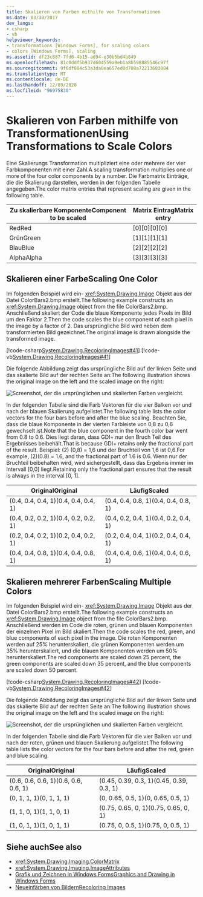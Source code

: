 ```yaml
---
title: Skalieren von Farben mithilfe von Transformationen
ms.date: 03/30/2017
dev_langs:
- csharp
- vb
helpviewer_keywords:
- transformations [Windows Forms], for scaling colors
- colors [Windows Forms], scaling
ms.assetid: df23c887-7fd6-4b15-ad94-e30b5bd4b849
ms.openlocfilehash: 81c0ddf5b937d604559a9eb1a8b598885546c97f
ms.sourcegitcommit: 9f6df084c53a3da0ea657ed0d708a72213683084
ms.translationtype: MT
ms.contentlocale: de-DE
ms.lasthandoff: 12/09/2020
ms.locfileid: "96975830"
---
```

# <a name="using-transformations-to-scale-colors"></a><span data-ttu-id="3457c-102">Skalieren von Farben mithilfe von Transformationen</span><span class="sxs-lookup"><span data-stu-id="3457c-102">Using Transformations to Scale Colors</span></span>
<span data-ttu-id="3457c-103">Eine Skalierungs Transformation multipliziert eine oder mehrere der vier Farbkomponenten mit einer Zahl.</span><span class="sxs-lookup"><span data-stu-id="3457c-103">A scaling transformation multiplies one or more of the four color components by a number.</span></span> <span data-ttu-id="3457c-104">Die Farbmatrix Einträge, die die Skalierung darstellen, werden in der folgenden Tabelle angegeben.</span><span class="sxs-lookup"><span data-stu-id="3457c-104">The color matrix entries that represent scaling are given in the following table.</span></span>  
  
|<span data-ttu-id="3457c-105">Zu skalierbare Komponente</span><span class="sxs-lookup"><span data-stu-id="3457c-105">Component to be scaled</span></span>|<span data-ttu-id="3457c-106">Matrix Eintrag</span><span class="sxs-lookup"><span data-stu-id="3457c-106">Matrix entry</span></span>|  
|----------------------------|------------------|  
|<span data-ttu-id="3457c-107">Red</span><span class="sxs-lookup"><span data-stu-id="3457c-107">Red</span></span>|<span data-ttu-id="3457c-108">[0][0]</span><span class="sxs-lookup"><span data-stu-id="3457c-108">[0][0]</span></span>|  
|<span data-ttu-id="3457c-109">Grün</span><span class="sxs-lookup"><span data-stu-id="3457c-109">Green</span></span>|<span data-ttu-id="3457c-110">[1][1]</span><span class="sxs-lookup"><span data-stu-id="3457c-110">[1][1]</span></span>|  
|<span data-ttu-id="3457c-111">Blau</span><span class="sxs-lookup"><span data-stu-id="3457c-111">Blue</span></span>|<span data-ttu-id="3457c-112">[2][2]</span><span class="sxs-lookup"><span data-stu-id="3457c-112">[2][2]</span></span>|  
|<span data-ttu-id="3457c-113">Alpha</span><span class="sxs-lookup"><span data-stu-id="3457c-113">Alpha</span></span>|<span data-ttu-id="3457c-114">[3][3]</span><span class="sxs-lookup"><span data-stu-id="3457c-114">[3][3]</span></span>|  
  
## <a name="scaling-one-color"></a><span data-ttu-id="3457c-115">Skalieren einer Farbe</span><span class="sxs-lookup"><span data-stu-id="3457c-115">Scaling One Color</span></span>  
 <span data-ttu-id="3457c-116">Im folgenden Beispiel wird ein- <xref:System.Drawing.Image> Objekt aus der Datei ColorBars2.bmp erstellt.</span><span class="sxs-lookup"><span data-stu-id="3457c-116">The following example constructs an <xref:System.Drawing.Image> object from the file ColorBars2.bmp.</span></span> <span data-ttu-id="3457c-117">Anschließend skaliert der Code die blaue Komponente jedes Pixels im Bild um den Faktor 2.</span><span class="sxs-lookup"><span data-stu-id="3457c-117">Then the code scales the blue component of each pixel in the image by a factor of 2.</span></span> <span data-ttu-id="3457c-118">Das ursprüngliche Bild wird neben dem transformierten Bild gezeichnet.</span><span class="sxs-lookup"><span data-stu-id="3457c-118">The original image is drawn alongside the transformed image.</span></span>  
  
 [!code-csharp[System.Drawing.RecoloringImages#41](~/samples/snippets/csharp/VS_Snippets_Winforms/System.Drawing.RecoloringImages/CS/Class1.cs#41)]
 [!code-vb[System.Drawing.RecoloringImages#41](~/samples/snippets/visualbasic/VS_Snippets_Winforms/System.Drawing.RecoloringImages/VB/Class1.vb#41)]  
  
 <span data-ttu-id="3457c-119">Die folgende Abbildung zeigt das ursprüngliche Bild auf der linken Seite und das skalierte Bild auf der rechten Seite an:</span><span class="sxs-lookup"><span data-stu-id="3457c-119">The following illustration shows the original image on the left and the scaled image on the right:</span></span>  
  
 ![Screenshot, der die ursprünglichen und skalierten Farben vergleicht.](./media/using-transformations-to-scale-colors/four-bar-scale-one-color.png)  
  
 <span data-ttu-id="3457c-121">In der folgenden Tabelle sind die Farb Vektoren für die vier Balken vor und nach der blauen Skalierung aufgelistet.</span><span class="sxs-lookup"><span data-stu-id="3457c-121">The following table lists the color vectors for the four bars before and after the blue scaling.</span></span> <span data-ttu-id="3457c-122">Beachten Sie, dass die blaue Komponente in der vierten Farbleiste von 0,8 zu 0,6 gewechselt ist.</span><span class="sxs-lookup"><span data-stu-id="3457c-122">Note that the blue component in the fourth color bar went from 0.8 to 0.6.</span></span> <span data-ttu-id="3457c-123">Dies liegt daran, dass GDI+ nur den Bruch Teil des Ergebnisses beibehält.</span><span class="sxs-lookup"><span data-stu-id="3457c-123">That is because GDI+ retains only the fractional part of the result.</span></span> <span data-ttu-id="3457c-124">Beispiel: (2) (0,8) = 1,6 und der Bruchteil von 1,6 ist 0,6.</span><span class="sxs-lookup"><span data-stu-id="3457c-124">For example, (2)(0.8) = 1.6, and the fractional part of 1.6 is 0.6.</span></span> <span data-ttu-id="3457c-125">Wenn nur der Bruchteil beibehalten wird, wird sichergestellt, dass das Ergebnis immer im Intervall [0,0] liegt.</span><span class="sxs-lookup"><span data-stu-id="3457c-125">Retaining only the fractional part ensures that the result is always in the interval [0, 1].</span></span>  
  
|<span data-ttu-id="3457c-126">Original</span><span class="sxs-lookup"><span data-stu-id="3457c-126">Original</span></span>|<span data-ttu-id="3457c-127">Läufig</span><span class="sxs-lookup"><span data-stu-id="3457c-127">Scaled</span></span>|  
|--------------|------------|  
|<span data-ttu-id="3457c-128">(0.4, 0.4, 0.4, 1)</span><span class="sxs-lookup"><span data-stu-id="3457c-128">(0.4, 0.4, 0.4, 1)</span></span>|<span data-ttu-id="3457c-129">(0.4, 0.4, 0.8, 1)</span><span class="sxs-lookup"><span data-stu-id="3457c-129">(0.4, 0.4, 0.8, 1)</span></span>|  
|<span data-ttu-id="3457c-130">(0.4, 0.2, 0.2, 1)</span><span class="sxs-lookup"><span data-stu-id="3457c-130">(0.4, 0.2, 0.2, 1)</span></span>|<span data-ttu-id="3457c-131">(0.4, 0.2, 0.4, 1)</span><span class="sxs-lookup"><span data-stu-id="3457c-131">(0.4, 0.2, 0.4, 1)</span></span>|  
|<span data-ttu-id="3457c-132">(0.2, 0.4, 0.2, 1)</span><span class="sxs-lookup"><span data-stu-id="3457c-132">(0.2, 0.4, 0.2, 1)</span></span>|<span data-ttu-id="3457c-133">(0.2, 0.4, 0.4, 1)</span><span class="sxs-lookup"><span data-stu-id="3457c-133">(0.2, 0.4, 0.4, 1)</span></span>|  
|<span data-ttu-id="3457c-134">(0.4, 0.4, 0.8, 1)</span><span class="sxs-lookup"><span data-stu-id="3457c-134">(0.4, 0.4, 0.8, 1)</span></span>|<span data-ttu-id="3457c-135">(0.4, 0.4, 0.6, 1)</span><span class="sxs-lookup"><span data-stu-id="3457c-135">(0.4, 0.4, 0.6, 1)</span></span>|  
  
## <a name="scaling-multiple-colors"></a><span data-ttu-id="3457c-136">Skalieren mehrerer Farben</span><span class="sxs-lookup"><span data-stu-id="3457c-136">Scaling Multiple Colors</span></span>  
 <span data-ttu-id="3457c-137">Im folgenden Beispiel wird ein- <xref:System.Drawing.Image> Objekt aus der Datei ColorBars2.bmp erstellt.</span><span class="sxs-lookup"><span data-stu-id="3457c-137">The following example constructs an <xref:System.Drawing.Image> object from the file ColorBars2.bmp.</span></span> <span data-ttu-id="3457c-138">Anschließend werden im Code die roten, grünen und blauen Komponenten der einzelnen Pixel im Bild skaliert.</span><span class="sxs-lookup"><span data-stu-id="3457c-138">Then the code scales the red, green, and blue components of each pixel in the image.</span></span> <span data-ttu-id="3457c-139">Die roten Komponenten werden auf 25% herunterskaliert, die grünen Komponenten werden um 35% herunterskaliert, und die blauen Komponenten werden um 50% herunterskaliert.</span><span class="sxs-lookup"><span data-stu-id="3457c-139">The red components are scaled down 25 percent, the green components are scaled down 35 percent, and the blue components are scaled down 50 percent.</span></span>  
  
 [!code-csharp[System.Drawing.RecoloringImages#42](~/samples/snippets/csharp/VS_Snippets_Winforms/System.Drawing.RecoloringImages/CS/Class1.cs#42)]
 [!code-vb[System.Drawing.RecoloringImages#42](~/samples/snippets/visualbasic/VS_Snippets_Winforms/System.Drawing.RecoloringImages/VB/Class1.vb#42)]  
  
 <span data-ttu-id="3457c-140">Die folgende Abbildung zeigt das ursprüngliche Bild auf der linken Seite und das skalierte Bild auf der rechten Seite an:</span><span class="sxs-lookup"><span data-stu-id="3457c-140">The following illustration shows the original image on the left and the scaled image on the right:</span></span>  
  
 ![Screenshot, der die ursprünglichen und skalierten Farben vergleicht.](./media/using-transformations-to-scale-colors/four-bar-scale-multiple-colors.png)  
  
 <span data-ttu-id="3457c-142">In der folgenden Tabelle sind die Farb Vektoren für die vier Balken vor und nach der roten, grünen und blauen Skalierung aufgelistet.</span><span class="sxs-lookup"><span data-stu-id="3457c-142">The following table lists the color vectors for the four bars before and after the red, green and blue scaling.</span></span>  
  
|<span data-ttu-id="3457c-143">Original</span><span class="sxs-lookup"><span data-stu-id="3457c-143">Original</span></span>|<span data-ttu-id="3457c-144">Läufig</span><span class="sxs-lookup"><span data-stu-id="3457c-144">Scaled</span></span>|  
|--------------|------------|  
|<span data-ttu-id="3457c-145">(0.6, 0.6, 0.6, 1)</span><span class="sxs-lookup"><span data-stu-id="3457c-145">(0.6, 0.6, 0.6, 1)</span></span>|<span data-ttu-id="3457c-146">(0.45, 0.39, 0.3, 1)</span><span class="sxs-lookup"><span data-stu-id="3457c-146">(0.45, 0.39, 0.3, 1)</span></span>|  
|<span data-ttu-id="3457c-147">(0, 1, 1, 1)</span><span class="sxs-lookup"><span data-stu-id="3457c-147">(0, 1, 1, 1)</span></span>|<span data-ttu-id="3457c-148">(0, 0.65, 0.5, 1)</span><span class="sxs-lookup"><span data-stu-id="3457c-148">(0, 0.65, 0.5, 1)</span></span>|  
|<span data-ttu-id="3457c-149">(1, 1, 0, 1)</span><span class="sxs-lookup"><span data-stu-id="3457c-149">(1, 1, 0, 1)</span></span>|<span data-ttu-id="3457c-150">(0.75, 0.65, 0, 1)</span><span class="sxs-lookup"><span data-stu-id="3457c-150">(0.75, 0.65, 0, 1)</span></span>|  
|<span data-ttu-id="3457c-151">(1, 0, 1, 1)</span><span class="sxs-lookup"><span data-stu-id="3457c-151">(1, 0, 1, 1)</span></span>|<span data-ttu-id="3457c-152">(0.75, 0, 0.5, 1)</span><span class="sxs-lookup"><span data-stu-id="3457c-152">(0.75, 0, 0.5, 1)</span></span>|  
  
## <a name="see-also"></a><span data-ttu-id="3457c-153">Siehe auch</span><span class="sxs-lookup"><span data-stu-id="3457c-153">See also</span></span>

- <xref:System.Drawing.Imaging.ColorMatrix>
- <xref:System.Drawing.Imaging.ImageAttributes>
- [<span data-ttu-id="3457c-154">Grafik und Zeichnen in Windows Forms</span><span class="sxs-lookup"><span data-stu-id="3457c-154">Graphics and Drawing in Windows Forms</span></span>](graphics-and-drawing-in-windows-forms.md)
- [<span data-ttu-id="3457c-155">Neueinfärben von Bildern</span><span class="sxs-lookup"><span data-stu-id="3457c-155">Recoloring Images</span></span>](recoloring-images.md)
